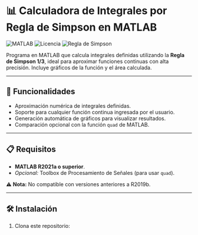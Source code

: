 # 📊 Calculadora de Integrales por Regla de Simpson en MATLAB

![MATLAB](https://img.shields.io/badge/MATLAB-R2021a%2B-blue) ![Licencia](https://img.shields.io/badge/Licencia-MIT-green) ![Regla de Simpson](https://img.shields.io/badge/Método-Regla_de_Simpson-ff69b4)

Programa en MATLAB que calcula integrales definidas utilizando la **Regla de Simpson 1/3**, ideal para aproximar funciones continuas con alta precisión. Incluye gráficos de la función y el área calculada.

---

## 🚀 **Funcionalidades**
- Aproximación numérica de integrales definidas.
- Soporte para cualquier función continua ingresada por el usuario.
- Generación automática de gráficos para visualizar resultados.
- Comparación opcional con la función `quad` de MATLAB.

---

## 📋 **Requisitos**
- **MATLAB R2021a o superior**.
- *Opcional:* Toolbox de Procesamiento de Señales (para usar `quad`).

⚠️ **Nota:** No compatible con versiones anteriores a R2019b.

---

## 🛠️ **Instalación**
1. Clona este repositorio: